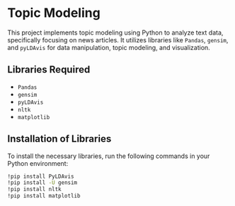 # Topic Modeling

This project implements topic modeling using Python to analyze text data, specifically focusing on news articles. It utilizes libraries like `Pandas`, `gensim`, and `pyLDAvis` for data manipulation, topic modeling, and visualization.

## Libraries Required

- `Pandas`
- `gensim`
- `pyLDAvis`
- `nltk`
- `matplotlib`

## Installation of Libraries

To install the necessary libraries, run the following commands in your Python environment:

```bash
!pip install PyLDAvis
!pip install -U gensim
!pip install nltk
!pip install matplotlib
